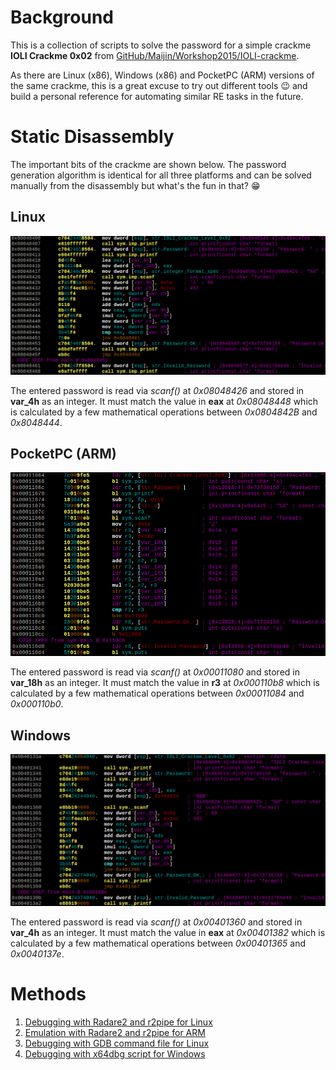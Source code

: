 # Background
This is a collection of scripts to solve the password for a simple crackme **IOLI Crackme 0x02** from [GitHub/Maijin/Workshop2015/IOLI-crackme](https://github.com/Maijin/Workshop2015/tree/master/IOLI-crackme). 

As there are Linux (x86), Windows (x86) and PocketPC (ARM) versions of the same crackme, this is a great excuse to try out different tools :wink: and build a personal reference for automating similar RE tasks in the future.

# Static Disassembly

The important bits of the crackme are shown below. The password generation algorithm is identical for all three platforms and can be solved manually from the disassembly but what's the fun in that? :grin:

## Linux

![Disassembly of important bits](img/linux-disasm.png)

The entered password is read via *scanf()* at *0x08048426* and stored in **var_4h** as an integer. It must match the value in **eax** at *0x08048448* which is calculated by a few mathematical operations between *0x0804842B* and *0x8048444*.

## PocketPC (ARM)

![Disassembly of important bits](img/arm-disasm.png)

The entered password is read via *scanf()* at *0x00011080* and stored in **var_18h** as an integer. It must match the value in **r3** at *0x000110b8* which is calculated by a few mathematical operations between *0x00011084* and *0x000110b0*.

## Windows

![Disassembly of important bits](img/win-disasm.png)

The entered password is read via *scanf()* at *0x00401360* and stored in **var_4h** as an integer. It must match the value in **eax** at *0x00401382* which is calculated by a few mathematical operations between *0x00401365* and *0x0040137e*.

# Methods

1. [Debugging with Radare2 and r2pipe for Linux](r2debug/)
2. [Emulation with Radare2 and r2pipe for ARM](r2emu/)
3. [Debugging with GDB command file for Linux](gdb/)
4. [Debugging with x64dbg script for Windows](x64dbg/)
